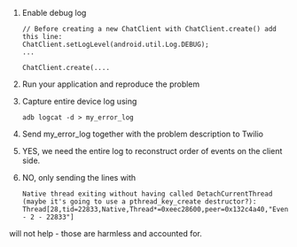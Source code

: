 1. Enable debug log

    ```
    // Before creating a new ChatClient with ChatClient.create() add this line:
    ChatClient.setLogLevel(android.util.Log.DEBUG);
    ...

    ChatClient.create(....
    ```

2. Run your application and reproduce the problem

3. Capture entire device log using

    ```
    adb logcat -d > my_error_log
    ```

4. Send my_error_log together with the problem description to Twilio

5. YES, we need the entire log to reconstruct order of events on the client side.

6. NO, only sending the lines with
    ```
    Native thread exiting without having called DetachCurrentThread (maybe it's going to use a pthread_key_create destructor?): Thread[28,tid=22833,Native,Thread*=0xeec28600,peer=0x132c4a40,"EventThread - 2 - 22833"]
    ```
will not help - those are harmless and accounted for.
